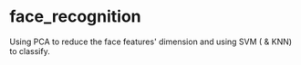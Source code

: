 # face_recognition
Using PCA to reduce the face features' dimension and using SVM ( &amp; KNN) to classify.
